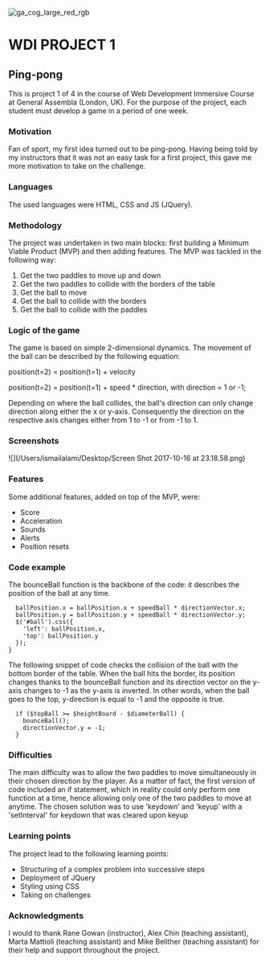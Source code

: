 ![ga_cog_large_red_rgb](https://cloud.githubusercontent.com/assets/40461/8183776/469f976e-1432-11e5-8199-6ac91363302b.png)

# WDI PROJECT 1


## Ping-pong

This is project 1 of 4 in the course of Web Development Immersive Course at General Assembla (London, UK). For the purpose of the project, each student must develop a game in a period of one week.

### Motivation

Fan of sport, my first idea turned out to be ping-pong. Having being told by my instructors that it was not an easy task for a first project, this gave me more motivation to take on the challenge. 

### Languages

The used languages were HTML, CSS and JS (JQuery).

### Methodology

The project was undertaken in two main blocks: first building a Minimum Viable Product (MVP) and then adding features. The MVP was tackled in the following way:

1. Get the two paddles to move up and down
2. Get the two paddles to collide with the borders of the table
3. Get the ball to move
4. Get the ball to collide with the borders
5. Get the ball to collide with the paddles

### Logic of the game

The game is based on simple 2-dimensional dynamics. The movement of the ball can be described by the following equation:

position(t=2) = position(t=1) + velocity

position(t=2) = position(t=1) + speed * direction, with direction = 1 or -1;

Depending on where the ball collides, the ball's direction can only change direction along either the x or y-axis. Consequently the direction on the respective axis changes either from 1 to -1 or from -1 to 1.

### Screenshots

![](/Users/ismailalami/Desktop/Screen Shot 2017-10-16 at 23.18.58.png)

### Features

Some additional features, added on top of the MVP, were:

* Score
* Acceleration
* Sounds
* Alerts
* Position resets

### Code example

The bounceBall function is the backbone of the code: it describes the position of the ball at any time.

```function bounceBall () {
  ballPosition.x = ballPosition.x + speedBall * directionVector.x;
  ballPosition.y = ballPosition.y + speedBall * directionVector.y;
  $('#ball').css({
    'left': ballPosition.x,
    'top': ballPosition.y
  });
}
```


The following snippet of code checks the collision of the ball with the bottom border of the table. When the ball hits the border, its position changes thanks to the bounceBall function and its direction vector on the y-axis changes to -1 as the y-axis is inverted. In other words, when the ball goes to the top, y-direction is equal to -1 and the opposite is true.

```
  if ($topBall >= $heightBoard - $diameterBall) {
    bounceBall();
    directionVector.y = -1;
  }
```
  
### Difficulties

The main difficulty was to allow the two paddles to move simultaneously in their chosen direction by the player. As a matter of fact, the first version of code included an if statement, which in reality could only perform one function at a time, hence allowing only one of the two paddles to move at anytime. The chosen solution was to use 'keydown' and 'keyup' with a 'setInterval' for keydown that was cleared upon keyup

### Learning points

The project lead to the following learning points:

* Structuring of a complex problem into successive steps
* Deployment of JQuery
* Styling using CSS
* Taking on challenges

### Acknowledgments

I would to thank Rane Gowan (instructor), Alex Chin (teaching assistant), Marta Mattioli (teaching assistant) and Mike Belither (teaching assistant) for their help and support throughout the project.










